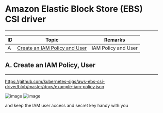 # Amazon Elastic Block Store (EBS) CSI driver
---
| ID | Topic | Remarks |
| ----------- | ----------- | ----------- |
| A | [Create an IAM Policy and User](#a-create-an-iam-policy-user) |  IAM Policy and User ||


## A. Create an IAM Policy, User  
---
https://github.com/kubernetes-sigs/aws-ebs-csi-driver/blob/master/docs/example-iam-policy.json

![image](https://user-images.githubusercontent.com/20844803/163722500-b7eb429a-655f-46ca-9bf2-1062db5b83ab.png)
![image](https://user-images.githubusercontent.com/20844803/163722676-98065329-c3c9-4e4d-a3ac-2ea71972ed35.png)

and keep the IAM user access and secret key handy with you

